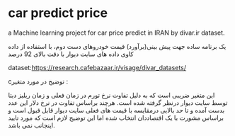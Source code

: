 # car predict price

a Machine learning project for car price predict in IRAN by divar.ir dataset.

یک برنامه ساده جهت پیش بینی(برآورد) قیمت خودروهای دست دوم، با استفاده از داده کاوی داده های سایت دیوار با دقت بالای 92 درصد

dataset:https://research.cafebazaar.ir/visage/divar_datasets/

cتوضیح در مورد متغیر :


این متغیر ضریبی است که به دلیل تفاوت نرخ تورم در زمان فعلی و زمان ریلیز دیتا توسط سایت دیوار درنظر گرفته شده است. هرچند براساس تفاوت در نرخ دلار این عدد بدست آمده و تا حد بالایی درمقایسه با قیمت های فعلی سایت دیوار قابل قبول است و براساس مشورت با یک اقتصاددان انتخاب شده اما این توضیح لازم است که مورد تایید اینجانب نمی باشد.
